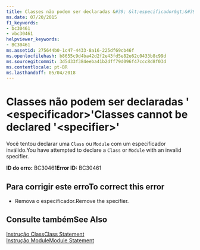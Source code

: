 ```yaml
---
title: Classes não podem ser declaradas &#39; &lt;especificador&gt;&#39;
ms.date: 07/20/2015
f1_keywords:
- bc30461
- vbc30461
helpviewer_keywords:
- BC30461
ms.assetid: 275644b0-1c47-4433-8a16-225df69cb46f
ms.openlocfilehash: b8655c9d4ba42d2f2e43fd5e82e62c0433b8c99d
ms.sourcegitcommit: 3d5d33f384eeba41b2dff79d096f47ccc8d8f03d
ms.contentlocale: pt-BR
ms.lasthandoff: 05/04/2018
---
```

# <a name="classes-cannot-be-declared-39ltspecifiergt39"></a><span data-ttu-id="3ae9d-102">Classes não podem ser declaradas &#39; &lt;especificador&gt;&#39;</span><span class="sxs-lookup"><span data-stu-id="3ae9d-102">Classes cannot be declared &#39;&lt;specifier&gt;&#39;</span></span>
<span data-ttu-id="3ae9d-103">Você tentou declarar uma `Class` ou `Module` com um especificador inválido.</span><span class="sxs-lookup"><span data-stu-id="3ae9d-103">You have attempted to declare a `Class` or `Module` with an invalid specifier.</span></span>  
  
 <span data-ttu-id="3ae9d-104">**ID do erro:** BC30461</span><span class="sxs-lookup"><span data-stu-id="3ae9d-104">**Error ID:** BC30461</span></span>  
  
## <a name="to-correct-this-error"></a><span data-ttu-id="3ae9d-105">Para corrigir este erro</span><span class="sxs-lookup"><span data-stu-id="3ae9d-105">To correct this error</span></span>  
  
-   <span data-ttu-id="3ae9d-106">Remova o especificador.</span><span class="sxs-lookup"><span data-stu-id="3ae9d-106">Remove the specifier.</span></span>  
  
## <a name="see-also"></a><span data-ttu-id="3ae9d-107">Consulte também</span><span class="sxs-lookup"><span data-stu-id="3ae9d-107">See Also</span></span>  
 [<span data-ttu-id="3ae9d-108">Instrução Class</span><span class="sxs-lookup"><span data-stu-id="3ae9d-108">Class Statement</span></span>](../../visual-basic/language-reference/statements/class-statement.md)  
 [<span data-ttu-id="3ae9d-109">Instrução Module</span><span class="sxs-lookup"><span data-stu-id="3ae9d-109">Module Statement</span></span>](../../visual-basic/language-reference/statements/module-statement.md)
